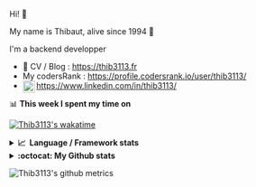 Hi! 👋

My name is Thibaut, alive since 1994 🍷

I'm a backend developper

-   📝 CV / Blog : https://thib3113.fr
-   My codersRank : https://profile.codersrank.io/user/thib3113/
-   <a href="https://www.linkedin.com/in/thib3113/"><img align="left" alt="Thib3113's Linkedin" width="21px" src="https://raw.githubusercontent.com/peterthehan/peterthehan/master/assets/linkedin.svg" /></a> https://www.linkedin.com/in/thib3113/

📊 **This week I spent my time on**

[![Thib3113's wakatime](https://github-readme-stats.vercel.app/api/wakatime?username=thib3113&layout=default&theme=dracula&langs_count=6&hide_title=true&hide_border=true)](https://wakatime.com/@thib3113)

<details>
  <summary><b>📈&nbsp;&nbsp;Language&nbsp;/&nbsp;Framework stats</b></summary>
  <br/>  
  <a href='https://profile.codersrank.io/user/thib3113/'>
  <img src='http://cr-skills-chart-widget.azurewebsites.net/api/api?username=thib3113&padding=30&skills=php,batchfile,javascript,less,mysql,reactjs,scss,shell,typescript,vue'>
  </a>
</details>

<details>
  <summary><b>:octocat: My Github stats</b></summary>
  <br/>  
  
  <img src="https://github-readme-stats.vercel.app/api?username=thib3113&theme=dracula&show_icons=true&" alt="Thib3113's GitHub stats" />

<!--START_SECTION:activity-->

1. ❗️ Opened issue [#188](https://github.com/thib3113/unifi-client/issues/188) in [thib3113/unifi-client](https://github.com/thib3113/unifi-client)
2. 🎉 Merged PR [#26](https://github.com/thib3113/unifi-blockips-srv/pull/26) in [thib3113/unifi-blockips-srv](https://github.com/thib3113/unifi-blockips-srv)
3. 🎉 Merged PR [#187](https://github.com/thib3113/unifi-client/pull/187) in [thib3113/unifi-client](https://github.com/thib3113/unifi-client)
4. 💪 Opened PR [#187](https://github.com/thib3113/unifi-client/pull/187) in [thib3113/unifi-client](https://github.com/thib3113/unifi-client)
5. ❗️ Closed issue [#1694](https://github.com/TypeStrong/typedoc/issues/1694) in [TypeStrong/typedoc](https://github.com/TypeStrong/typedoc)
 <!--END_SECTION:activity-->

</details>

![Thib3113's github metrics](https://gist.githubusercontent.com/thib3113/83a96e16f8bca103f1b0e376186c66ec/raw/github-metrics.svg)
